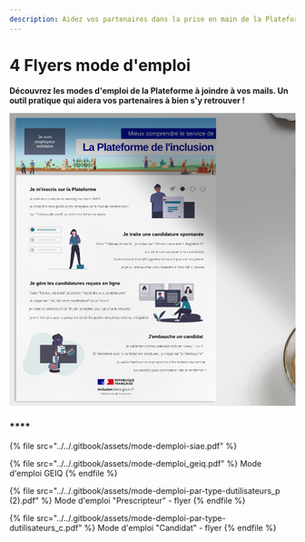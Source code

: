 ```yaml
---
description: Aidez vos partenaires dans la prise en main de la Plateforme
---
```


# 4 Flyers mode d'emploi

**Découvrez les modes d'emploi de la Plateforme à joindre à vos mails. Un outil pratique qui aidera vos partenaires à bien s'y retrouver !**&#x20;

![](../../.gitbook/assets/capture-de-cran-2020-06-26-a-12.28.49.png)

### ****

{% file src="../../.gitbook/assets/mode-demploi-siae.pdf" %}

{% file src="../../.gitbook/assets/mode-demploi_geiq.pdf" %}
Mode d'emploi GEIQ
{% endfile %}

{% file src="../../.gitbook/assets/mode-demploi-par-type-dutilisateurs_p (2).pdf" %}
Mode d'emploi "Prescripteur" - flyer
{% endfile %}

{% file src="../../.gitbook/assets/mode-demploi-par-type-dutilisateurs_c.pdf" %}
Mode d'emploi "Candidat" - flyer
{% endfile %}
